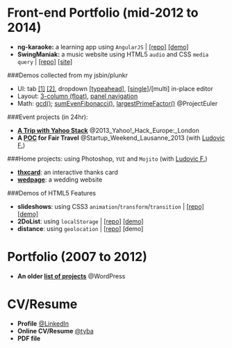 Front-end Portfolio (mid-2012 to 2014)
===========

* **ng-karaoke:** a learning app using `AngularJS` | [[repo]](https://github.com/PommE15/ng-karaoke/tree/gh-pages/app) [[demo]](http://pomme15.github.io/ng-karaoke/app)
* **SwingManiak:** a music website using HTML5 `audio` and CSS `media query` | [[repo]](https://github.com/PommE15/swingmaniak) [[site]](http://swingmaniak.ch)

###Demos collected from my jsbin/plunkr
* UI: tab [[1]](http://plnkr.co/edit/fA80SHd6cdtqNkXZG5ne?p=preview) [[2]](http://plnkr.co/edit/jKWZtd2JP2oy9ILSU3xy?p=preview), dropdown [[typeahead]](http://plnkr.co/edit/VO84kAFmyxsPcJBYderI?p=preview), [[single]](http://plnkr.co/edit/i217Md?p=preview)/[multi] in-place editor 
* Layout: [3-column (float)](http://jsbin.com/yicon/7/edit?html,css,output), [panel navigation](http://plnkr.co/edit/Yiwerr?p=preview)
* Math: [gcd()](http://jsbin.com/hehaca/1/edit); [sumEvenFibonacci()](http://jsbin.com/honome/3/edit?js,console), [largestPrimeFactor()](http://jsbin.com/ruboq/1/edit?js,console) @ProjectEuler

###Event projects (in 24hr):
* **[A Trip with Yahoo Stack](http://hacks.developer.yahoo.com/hack/yahoo-hack-europe-london/yoo-travel/event_9/hack_568)** @2013_Yahoo!_Hack_Europe:_London
* **A [POC](http://lazybean.github.io/startupWE2012/view) for Fair Travel** @Startup_Weekend_Lausanne_2013 (with [Ludovic F.](https://github.com/lazybean?tab=repositories))

###Home projects: 
using Photoshop, `YUI` and `Mojito` (with [Ludovic F.](https://github.com/lazybean?tab=repositories))
* **[thxcard](http://pomme15.github.io/thxcard-dodolab)**: an interactive thanks card
* **[wedpage](http://chanfardel.herokuapp.com/#main)**: a wedding website

###Demos of HTML5 Features
* **slideshows**: using CSS3 `animation`/`transform`/`transition` | [[repo]](https://ide.c9.io/pomme15/slideshows) [[demo]](https://preview.c9.io/pomme15/slideshows/slideshow.html)
* **2DoList**: using `localStorage` | [[repo]](https://ide.c9.io/pomme15/2dolist) [[demo]](https://preview.c9.io/pomme15/2dolist/2DoList.html)
* **distance**: using `geolocation` | [[repo]](https://ide.c9.io/pomme15/geolocation) [demo]


Portfolio (2007 to 2012)
===========
* **An older [list of projects](http://pomme15.wordpress.com/projects/)** @WordPress


CV/Resume
===========
* **Profile** [@LinkedIn](http://uk.linkedin.com/pub/chia-jung-apple-chan-fardel/31/564/962/)
* **Online CV/Resume** [@tyba](http://tyba.com/applechanfardel/)
* **PDF file**
